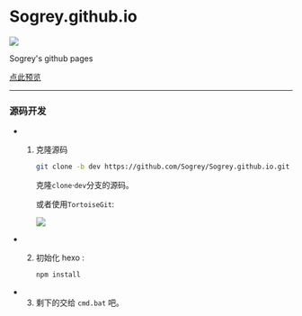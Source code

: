 # Sogrey.github.io

[![](https://sogrey.github.io/img/logo/sogrey.github.io.svg)](https://sogrey.github.io/)

Sogrey's github pages

[点此预览](https://sogrey.github.io/)

---

### 源码开发

- 1. 克隆源码

     ``` bash
     git clone -b dev https://github.com/Sogrey/Sogrey.github.io.git
     ```

     克隆`clone`·`dev`分支的源码。

     或者使用`TortoiseGit`:

     ![](https://sogrey.github.io/GithubPagePics/imgs/克隆dev分支.png)
- 2. 初始化 hexo :

     ``` bash
     npm install
     ```
- 3. 剩下的交给 `cmd.bat` 吧。
     

